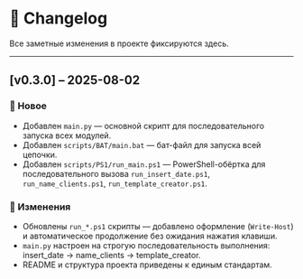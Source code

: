 # 📌 Changelog

Все заметные изменения в проекте фиксируются здесь.

---

## [v0.3.0] – 2025-08-02

### 🧩 Новое
- Добавлен `main.py` — основной скрипт для последовательного запуска всех модулей.
- Добавлен `scripts/BAT/main.bat` — бат-файл для запуска всей цепочки.
- Добавлен `scripts/PS1/run_main.ps1` — PowerShell-обёртка для последовательного вызова `run_insert_date.ps1`, `run_name_clients.ps1`, `run_template_creator.ps1`.

### 🔧 Изменения
- Обновлены `run_*.ps1` скрипты — добавлено оформление (`Write-Host`) и автоматическое продолжение без ожидания нажатия клавиши.
- `main.py` настроен на строгую последовательность выполнения: insert_date → name_clients → template_creator.
- README и структура проекта приведены к единым стандартам.
